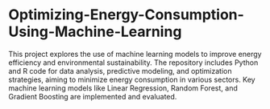 # Optimizing-Energy-Consumption-Using-Machine-Learning

This project explores the use of machine learning models to improve energy efficiency and environmental sustainability. The repository includes Python and R code for data analysis, predictive modeling, and optimization strategies, aiming to minimize energy consumption in various sectors. Key machine learning models like Linear Regression, Random Forest, and Gradient Boosting are implemented and evaluated.

